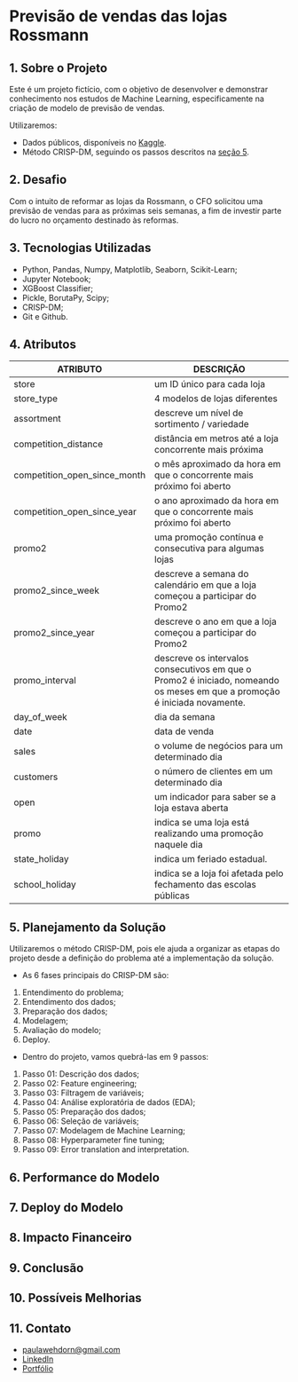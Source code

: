# Previsão de vendas das lojas Rossmann

## 1. Sobre o Projeto
Este é um projeto fictício, com o objetivo de desenvolver e demonstrar conhecimento nos estudos de Machine Learning, especificamente na criação de modelo de previsão de vendas.

Utilizaremos:
- Dados públicos, disponíveis no [Kaggle](https://www.kaggle.com/c/rossmann-store-sales).
- Método CRISP-DM, seguindo os passos descritos na [seção 5](#planejamento-da-solução).

## 2. Desafio
Com o intuito de reformar as lojas da Rossmann, o CFO solicitou uma previsão de vendas para as próximas seis semanas, a fim de investir parte do lucro no orçamento destinado às reformas. 

## 3. Tecnologias Utilizadas
- Python, Pandas, Numpy, Matplotlib, Seaborn, Scikit-Learn;
- Jupyter Notebook;
- XGBoost Classifier;
- Pickle, BorutaPy, Scipy;
- CRISP-DM;
- Git e Github.

## 4. Atributos
ATRIBUTO | DESCRIÇÃO 
-- | -- 
store | um ID único para cada loja
store_type | 4 modelos de lojas diferentes
assortment | descreve um nível de sortimento / variedade
competition_distance | distância em metros até a loja concorrente mais próxima
competition_open_since_month | o mês aproximado da hora em que o concorrente mais próximo foi aberto
competition_open_since_year | o ano aproximado da hora em que o concorrente mais próximo foi aberto
promo2 | uma promoção contínua e consecutiva para algumas lojas
promo2_since_week | descreve a semana do calendário em que a loja começou a participar do Promo2
promo2_since_year | descreve o ano em que a loja começou a participar do Promo2
promo_interval | descreve os intervalos consecutivos em que o Promo2 é iniciado, nomeando os meses em que a promoção é iniciada novamente.
day_of_week | dia da semana
date | data de venda
sales | o volume de negócios para um determinado dia
customers | o número de clientes em um determinado dia
open | um indicador para saber se a loja estava aberta
promo | indica se uma loja está realizando uma promoção naquele dia
state_holiday | indica um feriado estadual.
school_holiday | indica se a loja foi afetada pelo fechamento das escolas públicas

## 5. Planejamento da Solução <a id="planejamento-da-solução"></a>

Utilizaremos o método CRISP-DM, pois ele ajuda a organizar as etapas do projeto desde a definição do problema até a implementação da solução.

* As 6 fases principais do CRISP-DM são: 

1. Entendimento do problema;
2. Entendimento dos dados;
3. Preparação dos dados;
4. Modelagem;
5. Avaliação do modelo;
6. Deploy.

* Dentro do projeto, vamos quebrá-las em 9 passos:

1. Passo 01: Descrição dos dados;
2. Passo 02: Feature engineering;
3. Passo 03: Filtragem de variáveis;
4. Passo 04: Análise exploratória de dados (EDA);
5. Passo 05: Preparação dos dados;
6. Passo 06: Seleção de variáveis;
7. Passo 07: Modelagem de Machine Learning;
8. Passo 08: Hyperparameter fine tuning;
9. Passo 09: Error translation and interpretation.

## 6. Performance do Modelo

## 7. Deploy do Modelo

## 8. Impacto Financeiro

## 9. Conclusão

## 10. Possíveis Melhorias

## 11. Contato
- paulawehdorn@gmail.com
- [LinkedIn](https://www.linkedin.com/in/paulawehdorn/)
- [Portfólio](https://paulawehdorn.github.io/portfolio_projetos/)
